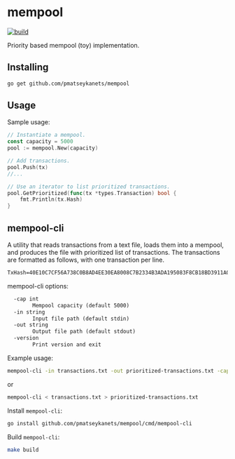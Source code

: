 # mempool

[![build](https://github.com/pmatseykanets/mempool/actions/workflows/.build.yml/badge.svg)](https://github.com/pmatseykanets/mempool/actions/workflows/.build.yml)

Priority based mempool (toy) implementation.

## Installing

```sh
go get github.com/pmatseykanets/mempool
```

## Usage

Sample usage:

```go
// Instantiate a mempool.
const capacity = 5000
pool := mempool.New(capacity)

// Add transactions.
pool.Push(tx)
//...

// Use an iterator to list prioritized transactions.
pool.GetPrioritized(func(tx *types.Transaction) bool {
    fmt.Println(tx.Hash)
}
```

## mempool-cli

A utility that reads transactions from a text file, loads them into a mempool, and produces the file with prioritized list of transactions. The transactions are formatted as follows, with one transaction per line.

```txt
TxHash=40E10C7CF56A738C0B8AD4EE30EA8008C7B2334B3ADA195083F8CB18BD3911A0 Gas=729000 FeePerGas=0.11134106816568039 Signature=6386A3893BEB6A5A64E0677F406634E791DEE78D49CF30581AE5281D4094E495E671647EF5E7FD2D207AB8EBA0EA693703E9C368402731BE99E81BDB748EA662
```

mempool-cli options:

```txt
  -cap int
        Mempool capacity (default 5000)
  -in string
        Input file path (default stdin)
  -out string
        Output file path (default stdout)
  -version
        Print version and exit
```

Example usage:

```sh
mempool-cli -in transactions.txt -out prioritized-transactions.txt -cap 5000
```

or

```sh
mempool-cli < transactions.txt > prioritized-transactions.txt
```

Install `mempool-cli`:

```sh
go install github.com/pmatseykanets/mempool/cmd/mempool-cli
```

Build `mempool-cli`:

```sh
make build
```
